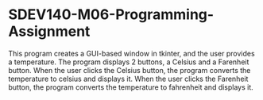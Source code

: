 # SDEV140-M06-Programming-Assignment
 
This program creates a GUI-based window in tkinter, and the user provides a temperature.  The program displays 2 buttons, a Celsius and a Farenheit button.  When the user clicks the Celsius button, the program converts the temperature to celsius and displays it.  When the user clicks the Farenheit button, the program converts the temperature to fahrenheit and displays it.